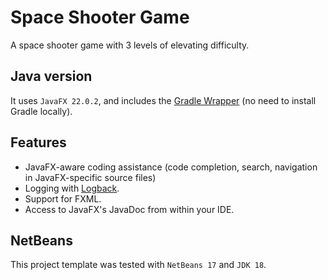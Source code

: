 # Space Shooter Game

A space shooter game with 3 levels of elevating difficulty.

## Java version 

It uses `JavaFX 22.0.2`, and includes the [Gradle Wrapper](https://docs.gradle.org/current/userguide/gradle_wrapper.html) (no need to install Gradle locally).

## Features

- JavaFX-aware coding assistance (code completion, search, navigation in JavaFX-specific source files)
- Logging with [Logback](https://logback.qos.ch/).
- Support for FXML.
- Access to JavaFX's JavaDoc from within your IDE.

## NetBeans

This project template was tested with `NetBeans 17` and `JDK 18`.
